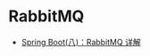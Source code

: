 # RabbitMQ
  - [Spring Boot(八)：RabbitMQ 详解](#http://www.ityouknow.com/springboot/2016/11/30/spring-boot-rabbitMQ.html)
